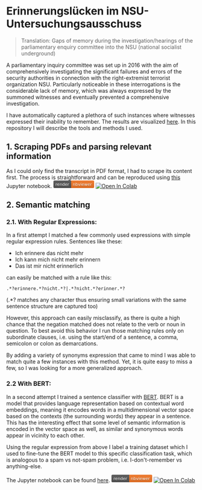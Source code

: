 # Erinnerungslücken im NSU-Untersuchungsausschuss
>Translation: Gaps of memory during the investigation/hearings of the parliamentary enquiry committee into the NSU (national socialist underground)


A parliamentary inquiry committee was set up in 2016 with the aim of comprehensively investigating the significant failures and errors of the security authorities in connection with the right-extremist terrorist organization NSU. Particularly noticeable in these interrogations is the considerable lack of memory, which was always expressed by the summoned witnesses and eventually prevented a comprehensive investigation.

I have automatically captured a plethora of such instances where witnesses expressed their inability to remember. The results are visualized [here](https://erinnerungsluecken-im-nsu-untersuchungsausschuss.de). In this repository I will describe the tools and methods I used.

## 1. Scraping PDFs and parsing relevant information

As I could only find the transcript in PDF format, I had to scrape its content first. The process is straightforward and can be reproduced using [this](https://github.com/jonasengelmann/erinnerungsluecken-im-nsu-untersuchungsausschuss/blob/master/Scraping_and_parsing_of_transcripts.ipynb) Jupyter notebook. [![Open In nbviewer](data:image/svg+xml;base64,PD94bWwgdmVyc2lvbj0iMS4wIiBlbmNvZGluZz0iVVRGLTgiIHN0YW5kYWxvbmU9Im5vIj8+Cjxz%0D%0AdmcKICAgeG1sbnM6ZGM9Imh0dHA6Ly9wdXJsLm9yZy9kYy9lbGVtZW50cy8xLjEvIgogICB4bWxu%0D%0AczpjYz0iaHR0cDovL2NyZWF0aXZlY29tbW9ucy5vcmcvbnMjIgogICB4bWxuczpyZGY9Imh0dHA6%0D%0ALy93d3cudzMub3JnLzE5OTkvMDIvMjItcmRmLXN5bnRheC1ucyMiCiAgIHhtbG5zOnN2Zz0iaHR0%0D%0AcDovL3d3dy53My5vcmcvMjAwMC9zdmciCiAgIHhtbG5zPSJodHRwOi8vd3d3LnczLm9yZy8yMDAw%0D%0AL3N2ZyIKICAgdmVyc2lvbj0iMS4xIgogICBpZD0ic3ZnMiIKICAgaGVpZ2h0PSIyMCIKICAgd2lk%0D%0AdGg9IjEwOCI+CiAgPG1ldGFkYXRhCiAgICAgaWQ9Im1ldGFkYXRhMzQiPgogICAgPHJkZjpSREY+%0D%0ACiAgICAgIDxjYzpXb3JrCiAgICAgICAgIHJkZjphYm91dD0iIj4KICAgICAgICA8ZGM6Zm9ybWF0%0D%0APmltYWdlL3N2Zyt4bWw8L2RjOmZvcm1hdD4KICAgICAgICA8ZGM6dHlwZQogICAgICAgICAgIHJk%0D%0AZjpyZXNvdXJjZT0iaHR0cDovL3B1cmwub3JnL2RjL2RjbWl0eXBlL1N0aWxsSW1hZ2UiIC8+CiAg%0D%0AICAgICAgPGRjOnRpdGxlPjwvZGM6dGl0bGU+CiAgICAgIDwvY2M6V29yaz4KICAgIDwvcmRmOlJE%0D%0ARj4KICA8L21ldGFkYXRhPgogIDxkZWZzCiAgICAgaWQ9ImRlZnMzMiIgLz4KICA8bGluZWFyR3Jh%0D%0AZGllbnQKICAgICB5Mj0iMTAwJSIKICAgICB4Mj0iMCIKICAgICBpZD0iYiI+CiAgICA8c3RvcAog%0D%0AICAgICAgaWQ9InN0b3A1IgogICAgICAgc3RvcC1vcGFjaXR5PSIuMSIKICAgICAgIHN0b3AtY29s%0D%0Ab3I9IiNiYmIiCiAgICAgICBvZmZzZXQ9IjAiIC8+CiAgICA8c3RvcAogICAgICAgaWQ9InN0b3A3%0D%0AIgogICAgICAgc3RvcC1vcGFjaXR5PSIuMSIKICAgICAgIG9mZnNldD0iMSIgLz4KICA8L2xpbmVh%0D%0AckdyYWRpZW50PgogIDxjbGlwUGF0aAogICAgIGlkPSJhIj4KICAgIDxyZWN0CiAgICAgICBpZD0i%0D%0AcmVjdDEwIgogICAgICAgZmlsbD0iI2ZmZiIKICAgICAgIHJ4PSIzIgogICAgICAgaGVpZ2h0PSIy%0D%0AMCIKICAgICAgIHdpZHRoPSIxMDgiIC8+CiAgPC9jbGlwUGF0aD4KICA8ZwogICAgIGlkPSJnMTIi%0D%0ACiAgICAgY2xpcC1wYXRoPSJ1cmwoI2EpIj4KICAgIDxwYXRoCiAgICAgICBpZD0icGF0aDE0Igog%0D%0AICAgICAgZD0iTTAgMGg0N3YyMEgweiIKICAgICAgIGZpbGw9IiM1NTUiIC8+CiAgICA8cGF0aAog%0D%0AICAgICAgaWQ9InBhdGgxNiIKICAgICAgIGQ9Ik00NyAwaDYxdjIwSDQ3eiIKICAgICAgIGZpbGw9%0D%0AIiNGMzc3MjYiIC8+CiAgICA8cGF0aAogICAgICAgaWQ9InBhdGgxOCIKICAgICAgIGQ9Ik0wIDBo%0D%0AMTA4djIwSDB6IgogICAgICAgZmlsbD0idXJsKCNiKSIgLz4KICA8L2c+CiAgPGcKICAgICBpZD0i%0D%0AZzIwIgogICAgIGZvbnQtc2l6ZT0iMTEiCiAgICAgZm9udC1mYW1pbHk9IkRlamFWdSBTYW5zLFZl%0D%0AcmRhbmEsR2VuZXZhLHNhbnMtc2VyaWYiCiAgICAgdGV4dC1hbmNob3I9Im1pZGRsZSIKICAgICBm%0D%0AaWxsPSIjZmZmIj4KICAgIDx0ZXh0CiAgICAgICBpZD0idGV4dDIyIgogICAgICAgZmlsbC1vcGFj%0D%0AaXR5PSIuMyIKICAgICAgIGZpbGw9IiMwMTAxMDEiCiAgICAgICB5PSIxNSIKICAgICAgIHg9IjIz%0D%0ALjUiPnJlbmRlcjwvdGV4dD4KICAgIDx0ZXh0CiAgICAgICBpZD0idGV4dDI0IgogICAgICAgeT0i%0D%0AMTQiCiAgICAgICB4PSIyMy41Ij5yZW5kZXI8L3RleHQ+CiAgICA8dGV4dAogICAgICAgaWQ9InRl%0D%0AeHQyNiIKICAgICAgIGZpbGwtb3BhY2l0eT0iLjMiCiAgICAgICBmaWxsPSIjMDEwMTAxIgogICAg%0D%0AICAgeT0iMTUiCiAgICAgICB4PSI3Ni41Ij5uYnZpZXdlcjwvdGV4dD4KICAgIDx0ZXh0CiAgICAg%0D%0AICBpZD0idGV4dDI4IgogICAgICAgeT0iMTQiCiAgICAgICB4PSI3Ni41Ij5uYnZpZXdlcjwvdGV4%0D%0AdD4KICA8L2c+Cjwvc3ZnPgo=)](https://colab.research.google.com/github/jonasengelmann/erinnerungsluecken-im-nsu-untersuchungsausschuss/blob/master/Scraping_and_parsing_of_transcripts.ipynb) [![Open In Colab](https://colab.research.google.com/assets/colab-badge.svg)](https://colab.research.google.com/github/jonasengelmann/erinnerungsluecken-im-nsu-untersuchungsausschuss/blob/master/Scraping_and_parsing_of_transcripts.ipynb)

## 2. Semantic matching


### 2.1. With Regular Expressions:

In a first attempt I matched a few commonly used expressions with simple regular expression rules. Sentences like these: 

* Ich erinnere das nicht mehr
* Ich kann mich nicht mehr erinnern
* Das ist mir nicht erinnerlich

can easily be matched with a rule like this:

```
.*?erinnere.*?nicht.*?|.*?nicht.*?erinner.*?
```
(.*? matches any character thus ensuring small variations with the same sentence structure are captured too)


However, this approach can easily misclassify, as there is quite a high chance that the negation matched does not relate to the verb or noun in question. To best avoid this behavior I run those matching rules only on subordinate clauses, i.e. using the start/end of a sentence, a comma, semicolon or colon as demarcations.

By adding a variety of synonyms expression that came to mind I was able to match quite a few instances with this method. Yet, it is quite easy to miss a few, so I was looking for a more generalized approach.

### 2.2 With BERT:

In a second attempt I trained a sentence classifier with [BERT](https://github.com/google-research/bert). BERT is a model that provides language representation based on contextual word embeddings, meaning it encodes words in a multidimensional vector space based on the contexts (the surrounding words) they appear in a sentence. This has the interesting effect that some level of semantic information is encoded in the vector space as well, as similar and synonymous words appear in vicinity to each other.

Using the regular expression from above I label a training dataset which I used to fine-tune the BERT model to this specific classification task, which is analogous to a spam vs not-spam problem, i.e. I-don't-remember vs anything-else.

The Jupyter notebook can be found [here](https://github.com/jonasengelmann/erinnerungsluecken-im-nsu-untersuchungsausschuss/blob/master/Semantic_matching.ipynb). 
[![Open In nbviewer](data:image/svg+xml;base64,PD94bWwgdmVyc2lvbj0iMS4wIiBlbmNvZGluZz0iVVRGLTgiIHN0YW5kYWxvbmU9Im5vIj8+Cjxz%0D%0AdmcKICAgeG1sbnM6ZGM9Imh0dHA6Ly9wdXJsLm9yZy9kYy9lbGVtZW50cy8xLjEvIgogICB4bWxu%0D%0AczpjYz0iaHR0cDovL2NyZWF0aXZlY29tbW9ucy5vcmcvbnMjIgogICB4bWxuczpyZGY9Imh0dHA6%0D%0ALy93d3cudzMub3JnLzE5OTkvMDIvMjItcmRmLXN5bnRheC1ucyMiCiAgIHhtbG5zOnN2Zz0iaHR0%0D%0AcDovL3d3dy53My5vcmcvMjAwMC9zdmciCiAgIHhtbG5zPSJodHRwOi8vd3d3LnczLm9yZy8yMDAw%0D%0AL3N2ZyIKICAgdmVyc2lvbj0iMS4xIgogICBpZD0ic3ZnMiIKICAgaGVpZ2h0PSIyMCIKICAgd2lk%0D%0AdGg9IjEwOCI+CiAgPG1ldGFkYXRhCiAgICAgaWQ9Im1ldGFkYXRhMzQiPgogICAgPHJkZjpSREY+%0D%0ACiAgICAgIDxjYzpXb3JrCiAgICAgICAgIHJkZjphYm91dD0iIj4KICAgICAgICA8ZGM6Zm9ybWF0%0D%0APmltYWdlL3N2Zyt4bWw8L2RjOmZvcm1hdD4KICAgICAgICA8ZGM6dHlwZQogICAgICAgICAgIHJk%0D%0AZjpyZXNvdXJjZT0iaHR0cDovL3B1cmwub3JnL2RjL2RjbWl0eXBlL1N0aWxsSW1hZ2UiIC8+CiAg%0D%0AICAgICAgPGRjOnRpdGxlPjwvZGM6dGl0bGU+CiAgICAgIDwvY2M6V29yaz4KICAgIDwvcmRmOlJE%0D%0ARj4KICA8L21ldGFkYXRhPgogIDxkZWZzCiAgICAgaWQ9ImRlZnMzMiIgLz4KICA8bGluZWFyR3Jh%0D%0AZGllbnQKICAgICB5Mj0iMTAwJSIKICAgICB4Mj0iMCIKICAgICBpZD0iYiI+CiAgICA8c3RvcAog%0D%0AICAgICAgaWQ9InN0b3A1IgogICAgICAgc3RvcC1vcGFjaXR5PSIuMSIKICAgICAgIHN0b3AtY29s%0D%0Ab3I9IiNiYmIiCiAgICAgICBvZmZzZXQ9IjAiIC8+CiAgICA8c3RvcAogICAgICAgaWQ9InN0b3A3%0D%0AIgogICAgICAgc3RvcC1vcGFjaXR5PSIuMSIKICAgICAgIG9mZnNldD0iMSIgLz4KICA8L2xpbmVh%0D%0AckdyYWRpZW50PgogIDxjbGlwUGF0aAogICAgIGlkPSJhIj4KICAgIDxyZWN0CiAgICAgICBpZD0i%0D%0AcmVjdDEwIgogICAgICAgZmlsbD0iI2ZmZiIKICAgICAgIHJ4PSIzIgogICAgICAgaGVpZ2h0PSIy%0D%0AMCIKICAgICAgIHdpZHRoPSIxMDgiIC8+CiAgPC9jbGlwUGF0aD4KICA8ZwogICAgIGlkPSJnMTIi%0D%0ACiAgICAgY2xpcC1wYXRoPSJ1cmwoI2EpIj4KICAgIDxwYXRoCiAgICAgICBpZD0icGF0aDE0Igog%0D%0AICAgICAgZD0iTTAgMGg0N3YyMEgweiIKICAgICAgIGZpbGw9IiM1NTUiIC8+CiAgICA8cGF0aAog%0D%0AICAgICAgaWQ9InBhdGgxNiIKICAgICAgIGQ9Ik00NyAwaDYxdjIwSDQ3eiIKICAgICAgIGZpbGw9%0D%0AIiNGMzc3MjYiIC8+CiAgICA8cGF0aAogICAgICAgaWQ9InBhdGgxOCIKICAgICAgIGQ9Ik0wIDBo%0D%0AMTA4djIwSDB6IgogICAgICAgZmlsbD0idXJsKCNiKSIgLz4KICA8L2c+CiAgPGcKICAgICBpZD0i%0D%0AZzIwIgogICAgIGZvbnQtc2l6ZT0iMTEiCiAgICAgZm9udC1mYW1pbHk9IkRlamFWdSBTYW5zLFZl%0D%0AcmRhbmEsR2VuZXZhLHNhbnMtc2VyaWYiCiAgICAgdGV4dC1hbmNob3I9Im1pZGRsZSIKICAgICBm%0D%0AaWxsPSIjZmZmIj4KICAgIDx0ZXh0CiAgICAgICBpZD0idGV4dDIyIgogICAgICAgZmlsbC1vcGFj%0D%0AaXR5PSIuMyIKICAgICAgIGZpbGw9IiMwMTAxMDEiCiAgICAgICB5PSIxNSIKICAgICAgIHg9IjIz%0D%0ALjUiPnJlbmRlcjwvdGV4dD4KICAgIDx0ZXh0CiAgICAgICBpZD0idGV4dDI0IgogICAgICAgeT0i%0D%0AMTQiCiAgICAgICB4PSIyMy41Ij5yZW5kZXI8L3RleHQ+CiAgICA8dGV4dAogICAgICAgaWQ9InRl%0D%0AeHQyNiIKICAgICAgIGZpbGwtb3BhY2l0eT0iLjMiCiAgICAgICBmaWxsPSIjMDEwMTAxIgogICAg%0D%0AICAgeT0iMTUiCiAgICAgICB4PSI3Ni41Ij5uYnZpZXdlcjwvdGV4dD4KICAgIDx0ZXh0CiAgICAg%0D%0AICBpZD0idGV4dDI4IgogICAgICAgeT0iMTQiCiAgICAgICB4PSI3Ni41Ij5uYnZpZXdlcjwvdGV4%0D%0AdD4KICA8L2c+Cjwvc3ZnPgo=)](https://github.com/jonasengelmann/erinnerungsluecken-im-nsu-untersuchungsausschuss/blob/master/Semantic_matching.ipynb) [![Open In Colab](https://colab.research.google.com/assets/colab-badge.svg)](https://github.com/jonasengelmann/erinnerungsluecken-im-nsu-untersuchungsausschuss/blob/master/Semantic_matching.ipynb)